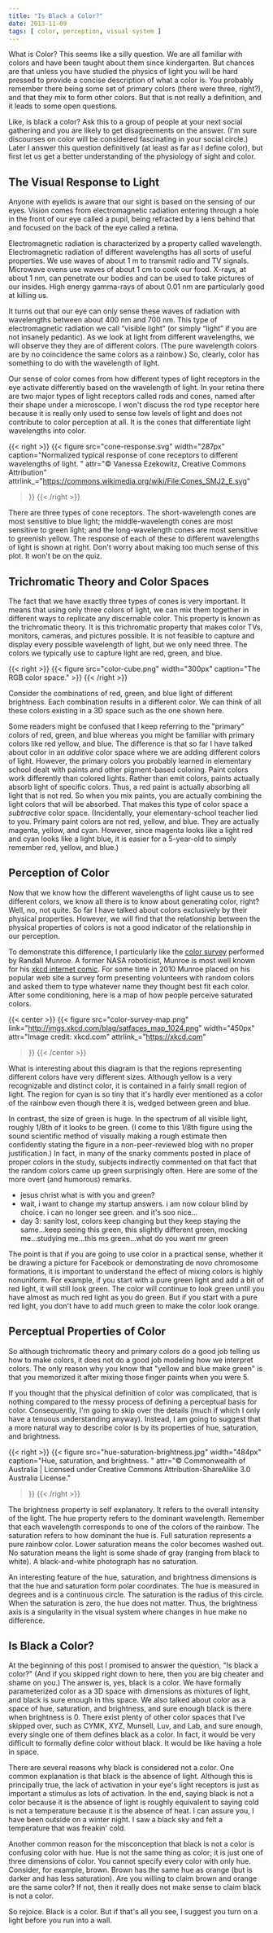 ```yaml
---
title: "Is Black a Color?"
date: 2013-11-09
tags: [ color, perception, visual system ]
---
```


What is Color?  This seems like a silly question. We are all familiar with
colors and have been taught about them since kindergarten. But chances are
that unless you have studied the physics of light you will be hard pressed
to provide a concise description of what a color is. You probably remember
there being some set of primary colors (there were three, right?), and that
they mix to form other colors. But that is not really a definition, and it
leads to some open questions.

Like, is black a color? Ask this to a group of people at your next social
gathering and you are likely to get disagreements on the answer. (I'm sure
discourses on color will be considered fascinating in your social circle.)
Later I answer this question definitively (at least as far as I define
color), but first let us get a better understanding of the physiology of
sight and color.

## The Visual Response to Light

Anyone with eyelids is aware that our sight is based on the sensing of our
eyes. Vision comes from electromagnetic radiation entering through a hole
in the front of our eye called a pupil, being refracted by a lens behind
that and focused on the back of the eye called a retina.

Electromagnetic radiation is characterized by a property called
wavelength. Electromagnetic radiation of different wavelengths has all
sorts of useful properties. We use waves of about 1&nbsp;m to transmit
radio and TV signals. Microwave ovens use waves of about 1&nbsp;cm to cook
our food. X-rays, at about 1&nbsp;nm, can penetrate our bodies and can be
used to take pictures of our insides. High energy gamma-rays of about
0.01&nbsp;nm are particularly good at killing us.

It turns out that our eye can only sense these waves of radiation with
wavelengths between about 400&nbsp;nm and 700&nbsp;nm. This type of
electromagnetic radiation we call &ldquo;visible light&rdquo; (or simply
&ldquo;light&rdquo; if you are not insanely pedantic). As we look at light
from different wavelengths, we will observe they they are of different
colors. (The pure wavelength colors are by no coincidence the same colors
as a rainbow.) So, clearly, color has something to do with the wavelength
of light.

Our sense of color comes from how different types of light receptors in the
eye activate differently based on the wavelength of light.  In your retina
there are two major types of light receptors called rods and cones, named
after their shape under a microscope. I won't discuss the rod type receptor
here because it is really only used to sense low levels of light and does
not contribute to color perception at all. It is the cones that
differentiate light wavelengths into color.

{{< right >}}
  {{< figure src="cone-response.svg" width="287px"
      caption="Normalized typical response of cone receptors to different wavelengths of light. "
      attr="© Vanessa Ezekowitz, Creative Commons Attribution"
      attrlink_="https://commons.wikimedia.org/wiki/File:Cones_SMJ2_E.svg"
  >}}
{{< /right >}}

There are three types of cone receptors. The short-wavelength cones are most
sensitive to blue light; the middle-wavelength cones are most sensitive to green
light; and the long-wavelength cones are most sensitive to greenish
yellow. The response of each of these to different wavelengths of light is
shown at right. Don't worry about making too much sense of this plot. It
won't be on the quiz.

## Trichromatic Theory and Color Spaces

The fact that we have exactly three types of cones is very important. It
means that using only three colors of light, we can mix them together in
different ways to replicate any discernable color. This property is known
as the trichromatic theory. It is this trichromatic property that makes
color TVs, monitors, cameras, and pictures possible. It is not feasible to
capture and display every possible wavelength of light, but we only need
three. The colors we typically use to capture light are red, green, and
blue.

{{< right >}}
  {{< figure src="color-cube.png" width="300px"
  caption="The RGB color space." >}}
{{< /right >}}

Consider the combinations of red, green, and blue light of different
brightness. Each combination results in a different color. We can think of
all these colors existing in a 3D space such as the one shown here.

<!--

There is a caveat, though. Although we might be able to mathematically
define all perceptible colors in this RGB space, in practice there are a
few that are not possible to replicate. For example, if you try to
replicate a pure yellow light with red and green light, the green light
will also activate the short-wavelength cone a bit more than a pure yellow
light. Colors that are hard to replicate are pure rainbow colors,
iridescent, and phosphorescent objects.

-->

Some readers might be confused that I keep referring to the "primary"
colors of red, green, and blue whereas you might be familiar with primary
colors like red yellow, and blue. The difference is that so far I have
talked about color in an _additive_ color space where we are adding
different colors of light. However, the primary colors you probably learned
in elementary school dealt with paints and other pigment-based coloring.
Paint colors work differently than colored lights. Rather than emit colors,
paints actually absorb light of specific colors. Thus, a red paint is
actually absorbing all light that is not red. So when you mix paints, you
are actually combining the light colors that will be absorbed. That makes
this type of color space a _subtractive_ color space. (Incidentally, your
elementary-school teacher lied to you. Primary paint colors are not red,
yellow, and blue. They are actually magenta, yellow, and cyan. However,
since magenta looks like a light red and cyan looks like a light blue, it
is easier for a 5-year-old to simply remember red, yellow, and blue.)

## Perception of Color

Now that we know how the different wavelengths of light cause us to see
different colors, we know all there is to know about generating color,
right? Well, no, not quite. So far I have talked about colors exclusively
by their physical properties. However, we will find that the relationship
between the physical properties of colors is not a good indicator of the
relationship in our perception.

To demonstrate this difference, I particularly like the [color survey]
performed by Randall Munroe. A former NASA roboticist, Munroe is most well
known for his [xkcd internet comic]. For some time in 2010 Munroe placed on
his popular web site a survey form presenting volunteers with random colors
and asked them to type whatever name they thought best fit each color.
After some conditioning, here is a map of how people perceive saturated
colors.

{{< center >}}
  {{< figure src="color-survey-map.png"
             link="http://imgs.xkcd.com/blag/satfaces_map_1024.png"
             width="450px"
             attr="Image credit: xkcd.com"
             attrlink_="https://xkcd.com"
  >}}
{{< /center >}}

What is interesting about this diagram is that the regions representing
different colors have very different sizes. Although yellow is a very
recognizable and distinct color, it is contained in a fairly small region
of light. The region for cyan is so tiny that it's hardly ever mentioned as
a color of the rainbow even though there it is, wedged between green and
blue.

In contrast, the size of green is huge. In the spectrum of all visible
light, roughly 1/8th of it looks to be green. (I come to this 1/8th figure
using the sound scientific method of visually making a rough estimate then
confidently stating the figure in a non-peer-reviewed blog with no proper
justification.) In fact, in many of the snarky comments posted in place of
proper colors in the study, subjects indirectly commented on that fact that
the random colors came up green surprisingly often. Here are some of the
more overt (and humorous) remarks.

* jesus christ what is with you and green?
* wait, i want to change my startup answers. i am now colour blind by
  choice. i can no longer see green. and it's soo nice...
* day 3: sanity lost, colors keep changing but they keep staying the
  same...keep seeing this green, this slightly different green, mocking
  me...studying me...this ms green...what do you want mr green

The point is that if you are going to use color in a practical sense,
whether it be drawing a picture for Facebook or demonstrating de novo
chromosome formations, it is important to understand the effect of mixing
colors is highly nonuniform. For example, if you start with a pure green
light and add a bit of red light, it will still look green. The color will
continue to look green until you have almost as much red light as you do
green. But if you start with a pure red light, you don't have to add much
green to make the color look orange.

<!-- Skipping a discussion on perceptual color spaces like Munsell and
CIELAB. -->

[color survey]: http://blog.xkcd.com/2010/05/03/color-survey-results/
[xkcd internet comic]: http://xkcd.com

## Perceptual Properties of Color

So although trichromatic theory and primary colors do a good job telling us
how to make colors, it does not do a good job modeling how we interpret
colors. The only reason why you know that "yellow and blue make green" is
that you memorized it after mixing those finger paints when you were 5.

If you thought that the physical definition of color was complicated, that
is nothing compared to the messy process of defining a perceptual basis for
color. Consequently, I'm going to skip over the details (much if which I
only have a tenuous understanding anyway). Instead, I am going to suggest
that a more natural way to describe color is by its properties of hue,
saturation, and brightness.

{{< right >}}
  {{< figure
    src="hue-saturation-brightness.jpg"
    width="484px"
    caption="Hue, saturation, and brightness. "
    attr="© Commonwealth of Australia | Licensed under Creative Commons Attribution-ShareAlike 3.0 Australia License."
  >}}
{{< /right >}}

The brightness property is self explanatory. It refers to the overall
intensity of the light. The hue property refers to the dominant
wavelength. Remember that each wavelength corresponds to one of the colors
of the rainbow. The saturation refers to how dominant the hue is. Full
saturation represents a pure rainbow color. Lower saturation means the
color becomes washed out. No saturation means the light is some shade of
gray (ranging from black to white). A black-and-white photograph has no
saturation.

An interesting feature of the hue, saturation, and brightness dimensions is
that the hue and saturation form polar coordinates. The hue is measured in
degrees and is a continuous circle. The saturation is the radius of this
circle. When the saturation is zero, the hue does not matter. Thus, the
brightness axis is a singularity in the visual system where changes in hue
make no difference.

## Is Black a Color?

At the beginning of this post I promised to answer the question, "Is black
a color?" (And if you skipped right down to here, then you are big cheater
and shame on you.) The answer is, yes, black is a color. We have formally
parameterized color as a 3D space with dimensions as mixtures of light, and
black is sure enough in this space. We also talked about color as a space
of hue, saturation, and brightness, and sure enough black is there when
brightness is 0. There exist plenty of other color spaces that I've skipped
over, such as CYMK, XYZ, Munsell, Luv, and Lab, and sure enough, every
single one of them defines black as a color. In fact, it would be very
difficult to formally define color without black. It would be like having a
hole in space.

There are several reasons why black is considered not a color. One common
explanation is that black is the absence of light. Although this is
principally true, the lack of activation in your eye's light receptors is
just as important a stimulus as lots of activation. In the end, saying
black is not a color because it is the absence of light is roughly
equivalent to saying cold is not a temperature because it is the absence of
heat. I can assure you, I have been outside on a winter night. I saw a
black sky and felt a temperature that was freakin' cold.

Another common reason for the misconception that black is not a color is
confusing color with hue. Hue is not the same thing as color; it is just
one of three dimensions of color. You cannot specify every color with only
hue. Consider, for example, brown. Brown has the same hue as orange (but is
darker and has less saturation). Are you willing to claim brown and orange
are the same color? If not, then it really does not make sense to claim
black is not a color.

So rejoice. Black is a color. But if that's all you see, I suggest you turn
on a light before you run into a wall.
